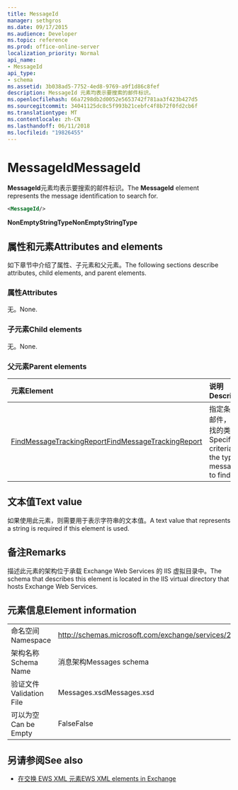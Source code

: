 ```yaml
---
title: MessageId
manager: sethgros
ms.date: 09/17/2015
ms.audience: Developer
ms.topic: reference
ms.prod: office-online-server
localization_priority: Normal
api_name:
- MessageId
api_type:
- schema
ms.assetid: 3b038ad5-7752-4ed8-9769-a9f1d86c8fef
description: MessageId 元素均表示要搜索的邮件标识。
ms.openlocfilehash: 66a7298db2d0052e5653742f781aa3f423b427d5
ms.sourcegitcommit: 34041125dc8c5f993b21cebfc4f8b72f0fd2cb6f
ms.translationtype: MT
ms.contentlocale: zh-CN
ms.lasthandoff: 06/11/2018
ms.locfileid: "19826455"
---
```

# <a name="messageid"></a><span data-ttu-id="7d385-103">MessageId</span><span class="sxs-lookup"><span data-stu-id="7d385-103">MessageId</span></span>

<span data-ttu-id="7d385-104">**MessageId**元素均表示要搜索的邮件标识。</span><span class="sxs-lookup"><span data-stu-id="7d385-104">The **MessageId** element represents the message identification to search for.</span></span> 
  
```XML
<MessageId/>
```

 <span data-ttu-id="7d385-105">**NonEmptyStringType**</span><span class="sxs-lookup"><span data-stu-id="7d385-105">**NonEmptyStringType**</span></span>
## <a name="attributes-and-elements"></a><span data-ttu-id="7d385-106">属性和元素</span><span class="sxs-lookup"><span data-stu-id="7d385-106">Attributes and elements</span></span>

<span data-ttu-id="7d385-107">如下章节中介绍了属性、子元素和父元素。</span><span class="sxs-lookup"><span data-stu-id="7d385-107">The following sections describe attributes, child elements, and parent elements.</span></span>
  
### <a name="attributes"></a><span data-ttu-id="7d385-108">属性</span><span class="sxs-lookup"><span data-stu-id="7d385-108">Attributes</span></span>

<span data-ttu-id="7d385-109">无。</span><span class="sxs-lookup"><span data-stu-id="7d385-109">None.</span></span>
  
### <a name="child-elements"></a><span data-ttu-id="7d385-110">子元素</span><span class="sxs-lookup"><span data-stu-id="7d385-110">Child elements</span></span>

<span data-ttu-id="7d385-111">无。</span><span class="sxs-lookup"><span data-stu-id="7d385-111">None.</span></span>
  
### <a name="parent-elements"></a><span data-ttu-id="7d385-112">父元素</span><span class="sxs-lookup"><span data-stu-id="7d385-112">Parent elements</span></span>

|<span data-ttu-id="7d385-113">**元素**</span><span class="sxs-lookup"><span data-stu-id="7d385-113">**Element**</span></span>|<span data-ttu-id="7d385-114">**说明**</span><span class="sxs-lookup"><span data-stu-id="7d385-114">**Description**</span></span>|
|:-----|:-----|
|[<span data-ttu-id="7d385-115">FindMessageTrackingReport</span><span class="sxs-lookup"><span data-stu-id="7d385-115">FindMessageTrackingReport</span></span>](findmessagetrackingreport.md) <br/> |<span data-ttu-id="7d385-116">指定条件的邮件，以查找的类型。</span><span class="sxs-lookup"><span data-stu-id="7d385-116">Specifies criteria for the types of messages to find.</span></span>  <br/> |
   
## <a name="text-value"></a><span data-ttu-id="7d385-117">文本值</span><span class="sxs-lookup"><span data-stu-id="7d385-117">Text value</span></span>

<span data-ttu-id="7d385-118">如果使用此元素，则需要用于表示字符串的文本值。</span><span class="sxs-lookup"><span data-stu-id="7d385-118">A text value that represents a string is required if this element is used.</span></span>
  
## <a name="remarks"></a><span data-ttu-id="7d385-119">备注</span><span class="sxs-lookup"><span data-stu-id="7d385-119">Remarks</span></span>

<span data-ttu-id="7d385-120">描述此元素的架构位于承载 Exchange Web Services 的 IIS 虚拟目录中。</span><span class="sxs-lookup"><span data-stu-id="7d385-120">The schema that describes this element is located in the IIS virtual directory that hosts Exchange Web Services.</span></span>
  
## <a name="element-information"></a><span data-ttu-id="7d385-121">元素信息</span><span class="sxs-lookup"><span data-stu-id="7d385-121">Element information</span></span>

|||
|:-----|:-----|
|<span data-ttu-id="7d385-122">命名空间</span><span class="sxs-lookup"><span data-stu-id="7d385-122">Namespace</span></span>  <br/> |http://schemas.microsoft.com/exchange/services/2006/messages  <br/> |
|<span data-ttu-id="7d385-123">架构名称</span><span class="sxs-lookup"><span data-stu-id="7d385-123">Schema Name</span></span>  <br/> |<span data-ttu-id="7d385-124">消息架构</span><span class="sxs-lookup"><span data-stu-id="7d385-124">Messages schema</span></span>  <br/> |
|<span data-ttu-id="7d385-125">验证文件</span><span class="sxs-lookup"><span data-stu-id="7d385-125">Validation File</span></span>  <br/> |<span data-ttu-id="7d385-126">Messages.xsd</span><span class="sxs-lookup"><span data-stu-id="7d385-126">Messages.xsd</span></span>  <br/> |
|<span data-ttu-id="7d385-127">可以为空</span><span class="sxs-lookup"><span data-stu-id="7d385-127">Can be Empty</span></span>  <br/> |<span data-ttu-id="7d385-128">False</span><span class="sxs-lookup"><span data-stu-id="7d385-128">False</span></span>  <br/> |
   
## <a name="see-also"></a><span data-ttu-id="7d385-129">另请参阅</span><span class="sxs-lookup"><span data-stu-id="7d385-129">See also</span></span>



- [<span data-ttu-id="7d385-130">在交换 EWS XML 元素</span><span class="sxs-lookup"><span data-stu-id="7d385-130">EWS XML elements in Exchange</span></span>](ews-xml-elements-in-exchange.md)

